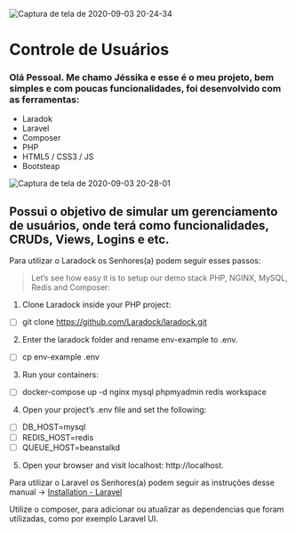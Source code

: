 ![Captura de tela de 2020-09-03 20-24-34](https://user-images.githubusercontent.com/61212740/92186096-a9e75e80-ee23-11ea-881a-1ff14b23a8a5.png)

<h1>Controle de Usuários</h1>

### Olá Pessoal. Me chamo Jéssika e esse é o meu projeto, bem simples e com poucas funcionalidades, foi desenvolvido com as ferramentas:
- Laradok
- Laravel
- Composer
- PHP
- HTML5 / CSS3 / JS
- Bootsteap

![Captura de tela de 2020-09-03 20-28-01](https://user-images.githubusercontent.com/61212740/92186224-1b271180-ee24-11ea-8f79-73b9e4a7f987.png)


## Possui o objetivo de simular um gerenciamento de usuários, onde terá como funcionalidades, CRUDs, Views, Logins e etc.

Para utilizar o Laradock os Senhores(a) podem seguir esses passos:
> Let’s see how easy it is to setup our demo stack PHP, NGINX, MySQL, Redis and Composer:
1. Clone Laradock inside your PHP project:
- [ ] git clone https://github.com/Laradock/laradock.git

2. Enter the laradock folder and rename env-example to .env.
- [ ] cp env-example .env

3. Run your containers:
- [ ] docker-compose up -d nginx mysql phpmyadmin redis workspace 

4. Open your project’s .env file and set the following:
- [ ] DB_HOST=mysql
- [ ] REDIS_HOST=redis
- [ ] QUEUE_HOST=beanstalkd

5. Open your browser and visit localhost: http://localhost.

Para utilizar o Laravel os Senhores(a) podem seguir as instruções desse manual -> [Installation - Laravel ](https://laravel.com/docs/7.x)

Utilize o composer, para adicionar ou atualizar as dependencias que foram utilizadas, como por exemplo Laravel UI.
